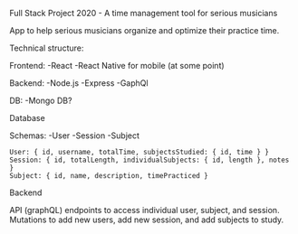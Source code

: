 Full Stack Project 2020 - A time management tool for serious musicians

App to help serious musicians organize and optimize their practice time.

Technical structure:

Frontend:
	-React
	-React Native for mobile (at some point)

Backend:
	-Node.js
	-Express
	-GaphQl

DB:
	-Mongo DB?

Database

Schemas:
	-User
	-Session
	-Subject

	User: { id, username, totalTime, subjectsStudied: { id, time } }
	Session: { id, totalLength, individualSubjects: { id, length }, notes }
	Subject: { id, name, description, timePracticed }

Backend

API (graphQL) endpoints to access individual user, subject, and session. Mutations to add new users, add new session, and add subjects to study. 

